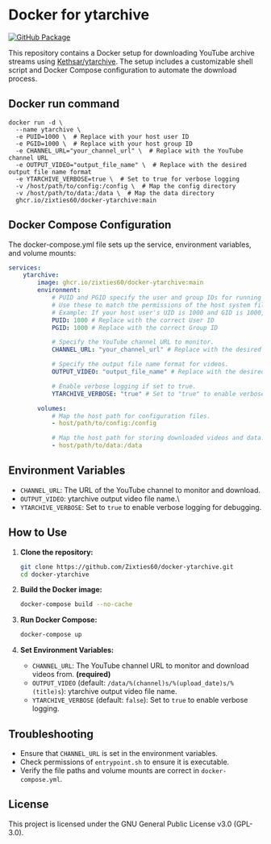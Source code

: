 # Docker for ytarchive

[![GitHub Package](https://github.com/Zixties60/docker-ytarchive/actions/workflows/docker-publish.yml/badge.svg)](https://github.com/Zixties60/docker-ytarchive/actions/workflows/docker-publish.yml)

This repository contains a Docker setup for downloading YouTube archive streams using [Kethsar/ytarchive](https://github.com/Kethsar/ytarchive). The setup includes a customizable shell script and Docker Compose configuration to automate the download process.

## Docker run command

```shell
docker run -d \
  --name ytarchive \
  -e PUID=1000 \  # Replace with your host user ID
  -e PGID=1000 \  # Replace with your host group ID
  -e CHANNEL_URL="your_channel_url" \  # Replace with the YouTube channel URL
  -e OUTPUT_VIDEO="output_file_name" \  # Replace with the desired output file name format
  -e YTARCHIVE_VERBOSE=true \  # Set to true for verbose logging
  -v /host/path/to/config:/config \  # Map the config directory
  -v /host/path/to/data:/data \  # Map the data directory
  ghcr.io/zixties60/docker-ytarchive:main
```

## Docker Compose Configuration

The docker-compose.yml file sets up the service, environment variables, and volume mounts:

```yaml
services:
    ytarchive:
        image: ghcr.io/zixties60/docker-ytarchive:main
        environment:
            # PUID and PGID specify the user and group IDs for running the container processes.
            # Use these to match the permissions of the host system files.
            # Example: If your host user's UID is 1000 and GID is 1000, set PUID=1000 and PGID=1000.
            PUID: 1000 # Replace with the correct User ID
            PGID: 1000 # Replace with the correct Group ID

            # Specify the YouTube channel URL to monitor.
            CHANNEL_URL: "your_channel_url" # Replace with the desired YouTube channel URL

            # Specify the output file name format for videos.
            OUTPUT_VIDEO: "output_file_name" # Replace with the desired output file name format

            # Enable verbose logging if set to true.
            YTARCHIVE_VERBOSE: "true" # Set to "true" to enable verbose logging

        volumes:
            # Map the host path for configuration files.
            - host/path/to/config:/config

            # Map the host path for storing downloaded videos and data.
            - host/path/to/data:/data
```

## Environment Variables

-   `CHANNEL_URL`: The URL of the YouTube channel to monitor and download.
-   `OUTPUT_VIDEO`: ytarchive output video file name.\
-   `YTARCHIVE_VERBOSE`: Set to `true` to enable verbose logging for debugging.

## How to Use

1. **Clone the repository:**

    ```sh
    git clone https://github.com/Zixties60/docker-ytarchive.git
    cd docker-ytarchive
    ```

2. **Build the Docker image:**

    ```sh
    docker-compose build --no-cache
    ```

3. **Run Docker Compose:**

    ```sh
    docker-compose up
    ```

4. **Set Environment Variables:**

    - `CHANNEL_URL`: The YouTube channel URL to monitor and download videos from. **(required)**
    - `OUTPUT_VIDEO` (default: `/data/%(channel)s/%(upload_date)s/%(title)s`): ytarchive output video file name.
    - `YTARCHIVE_VERBOSE` (default: `false`): Set to `true` to enable verbose logging.

## Troubleshooting

-   Ensure that `CHANNEL_URL` is set in the environment variables.
-   Check permissions of `entrypoint.sh` to ensure it is executable.
-   Verify the file paths and volume mounts are correct in `docker-compose.yml`.

## License

This project is licensed under the GNU General Public License v3.0 (GPL-3.0).
